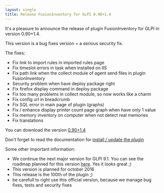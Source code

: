 ```yaml
---
layout: single
title: Release FusionInventory for GLPI 0.90+1.4
---
```


It's a pleasure to announce the release of plugin FusionInventory for GLPI in version 0.90+1.4.

This version is a bug fixes version + a serious security fix.

The fixes:

* Fix link to import rules in imported rules page
* Fix timeslot errors in task when installed on IIS
* Fix path link when the collect module of agent send files in plugin FusionInventory
* Security problem when have deploy package right
* Fix firefox display command in deploy package
* Fix too many problems in collect module, so now works like a charm
* Fix config url in breadcrumb
* Fix SQL error in main page of plugin (graphs)
* Fix / enhance display printer count page graph when have only 1 value
* Fix memory inventory on computer when not detect real memories
* Fix translations


You can download the version [0.90+1.4](https://github.com/fusioninventory/fusioninventory-for-glpi/releases/tag/glpi090%2B1.4)

Don't forget to read the documentation for [install / update the plugin](https://forge.fusioninventory.org/documentation/%20FusionInventory_for_GLPI/%20%20Installation%20%26%20update/1.installation/)


Some other important information:

* We continue the next major version for GLPI 9.1. You can see the roadmap planned for this version [here](https://github.com/fusioninventory/fusioninventory-for-glpi/milestones/0.91+1.0). Yes it looks great ;)
* This version is planned for october 2016
* This release is the 100th of the plugin ;)
* be carefull to right use  this official version, because we manage bug fixes, tests and security fixes


